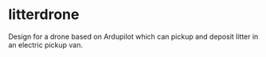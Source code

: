 # litterdrone
Design for a drone based on Ardupilot which can pickup and deposit litter in an electric pickup van.
